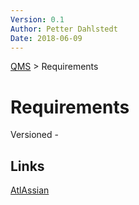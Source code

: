 ```yaml
---
Version: 0.1
Author: Petter Dahlstedt
Date: 2018-06-09
---
```

[QMS](QMS.md) > Requirements
# Requirements

Versioned - 

## Links
[AtlAssian](https://www.atlassian.com/blog/archives/agile-requirements-documentation-a-guide)